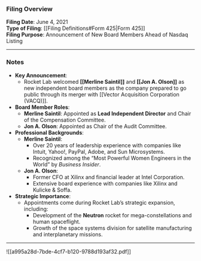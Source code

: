 ### Filing Overview

**Filing Date**: June 4, 2021  
**Type of Filing**: [[Filing Definitions#Form 425|Form 425]]  
**Filing Purpose**: Announcement of New Board Members Ahead of Nasdaq Listing

---
### Notes

- **Key Announcement**:
    - Rocket Lab welcomed **[[Merline Saintil]]** and **[[Jon A. Olson]]** as new independent board members as the company prepared to go public through its merger with [[Vector Acquisition Corporation (VACQ)]].
- **Board Member Roles**:
    - **Merline Saintil**: Appointed as **Lead Independent Director** and Chair of the Compensation Committee.
    - **Jon A. Olson**: Appointed as Chair of the Audit Committee.
- **Professional Backgrounds**:
    - **Merline Saintil**:
        - Over 20 years of leadership experience with companies like Intuit, Yahoo!, PayPal, Adobe, and Sun Microsystems.
        - Recognized among the “Most Powerful Women Engineers in the World” by _Business Insider_.
    - **Jon A. Olson**:
        - Former CFO at Xilinx and financial leader at Intel Corporation.
        - Extensive board experience with companies like Xilinx and Kulicke & Soffa.
- **Strategic Importance**:
    - Appointments come during Rocket Lab’s strategic expansion, including:
        - Development of the **Neutron** rocket for mega-constellations and human spaceflight.
        - Growth of the space systems division for satellite manufacturing and interplanetary missions.

---
![[a995a28d-7bde-4cf7-b120-9788d193af32.pdf]]